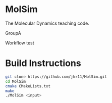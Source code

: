 MolSim
===


The Molecular Dynamics teaching code.

GroupA 

Workflow test

# Build Instructions

```bash
git clone https://github.com/jkr11/MolSim.git
cd MolSim
cmake CMakeLists.txt
make
./MolSim <input>
```